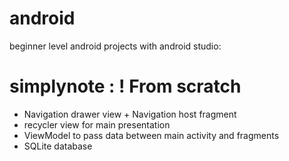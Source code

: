 # android

beginner level android projects with android studio:

# simplynote : ! From scratch

* Navigation drawer view + Navigation host fragment  
* recycler view for main presentation  
* ViewModel to pass data between main activity and fragments  
* SQLite database  
  
